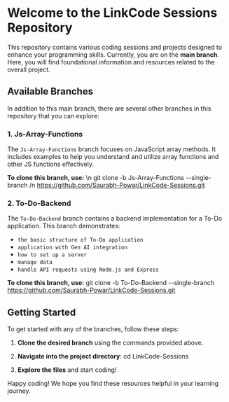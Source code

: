 # Welcome to the LinkCode Sessions Repository

This repository contains various coding sessions and projects designed to enhance your programming skills. Currently, you are on the **main branch**. Here, you will find foundational information and resources related to the overall project.

## Available Branches

In addition to this main branch, there are several other branches in this repository that you can explore:

### 1. Js-Array-Functions
The `Js-Array-Functions` branch focuses on JavaScript array methods. 
It includes examples to help you understand and utilize array functions and other JS functions effectively.

**To clone this branch, use:** \n
git clone -b Js-Array-Functions --single-branch /n
https://github.com/Saurabh-Powar/LinkCode-Sessions.git


### 2. To-Do-Backend
The `To-Do-Backend` branch contains a backend implementation for a To-Do application.
This branch demonstrates:
- `the basic structure of To-Do application`
- `application with Gen AI integration`
- `how to set up a server`
- `manage data`
- `handle API requests using Node.js and Express`


**To clone this branch, use:**
git clone -b To-Do-Backend --single-branch https://github.com/Saurabh-Powar/LinkCode-Sessions.git


## Getting Started

To get started with any of the branches, follow these steps:

1. **Clone the desired branch** using the commands provided above.
2. **Navigate into the project directory**:
cd LinkCode-Sessions


3. **Explore the files** and start coding!

Happy coding! We hope you find these resources helpful in your learning journey.
